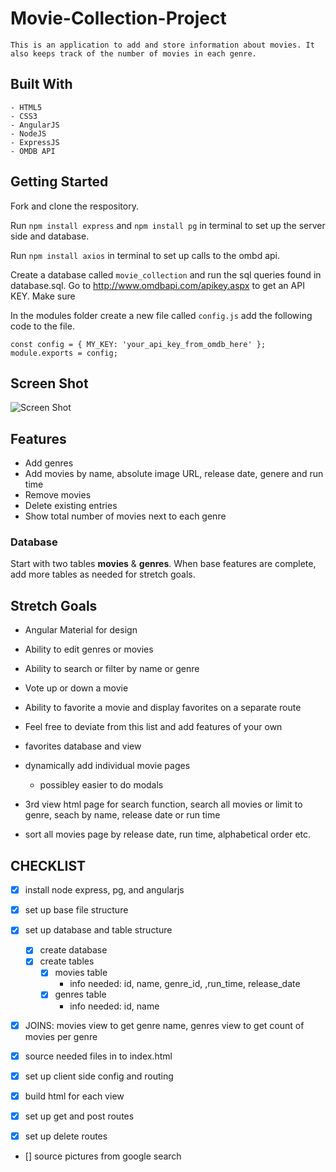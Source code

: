 # Movie-Collection-Project

    This is an application to add and store information about movies. It also keeps track of the number of movies in each genre. 

## Built With
    - HTML5
    - CSS3
    - AngularJS
    - NodeJS
    - ExpressJS
    - OMDB API

## Getting Started


Fork and clone the respository.

Run ```npm install express```  and ```npm install pg``` in terminal to set up the server side and database.

Run ```npm install axios``` in terminal to set up calls to the ombd api.

Create a database called ```movie_collection``` and run the sql queries found in database.sql.
Go to http://www.omdbapi.com/apikey.aspx to get an API KEY. Make sure 

In the modules folder create a new file called ```config.js``` add the following code to the file.

```const config = { MY_KEY: 'your_api_key_from_omdb_here' };  module.exports = config;```

## Screen Shot
![Screen Shot](public/images/screen_shot.png)

## Features

- Add genres
- Add movies by name, absolute image URL, release date, genere and run time
- Remove movies
- Delete existing entries
- Show total number of movies next to each genre

### Database

Start with two tables **movies** & **genres**. When base features are complete, add more tables as needed for stretch goals.

## Stretch Goals

- Angular Material for design
- Ability to edit genres or movies
- Ability to search or filter by name or genre
- Vote up or down a movie
- Ability to favorite a movie and display favorites on a separate route
- Feel free to deviate from this list and add features of your own

- favorites database and view
- dynamically add individual movie pages
    - possibley easier to do modals

- 3rd view html page for search function, search all movies or limit to genre, seach    by name, release date or run time

- sort all movies page by release date, run time, alphabetical order etc.


## CHECKLIST

- [x] install node express, pg, and angularjs

- [x] set up base file structure

- [x] set up database and table structure
    - [x] create database
    - [x] create tables
        - [x] movies table
            - info needed: id, name, genre_id, ,run_time, release_date 
        - [x] genres table
            - info needed: id, name
- [x] JOINS: movies view to get genre name, genres view to get count of movies per                 genre

- [x] source needed files in to index.html

- [x] set up client side config and routing

- [x] build html for each view

- [x] set up get and post routes

- [x] set up delete routes

- [] source pictures from google search